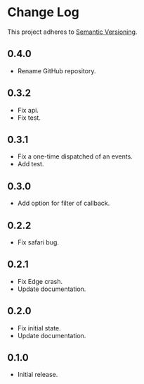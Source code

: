# Change Log
This project adheres to [Semantic Versioning](http://semver.org/).

## 0.4.0
* Rename GitHub repository.

## 0.3.2
* Fix api.
* Fix test.

## 0.3.1
* Fix a one-time dispatched of an events.
* Add test.

## 0.3.0
* Add option for filter of callback.

## 0.2.2
* Fix safari bug.

## 0.2.1
* Fix Edge crash.
* Update documentation.

## 0.2.0
* Fix initial state.
* Update documentation.

## 0.1.0
* Initial release.
